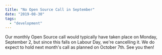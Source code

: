 ```yaml
---
title: "No Open Source Call in September"
date: "2019-08-30"
tags: 
  - "development"
---
```


Our monthly Open Source call would typically have taken place on Monday, September 2, but since this falls on Labour Day, we're cancelling it. We do expect to hold next month's call as planned on October 7th. See you then!
